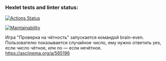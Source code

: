 ### Hexlet tests and linter status:
[![Actions Status](https://github.com/AlinaKalye/python-project-49/workflows/hexlet-check/badge.svg)](https://github.com/AlinaKalye/python-project-49/actions)

[![Maintainability](https://api.codeclimate.com/v1/badges/19d2e82c83083e2d43dd/maintainability)](https://codeclimate.com/github/AlinaKalye/python-project-49/maintainability)

Игра "Проверка на чётность" запускается командой brain-even. Пользователю показывается случайное число, ему нужно ответить yes, если число чётное, или no — если нечётное.
https://asciinema.org/a/565196
